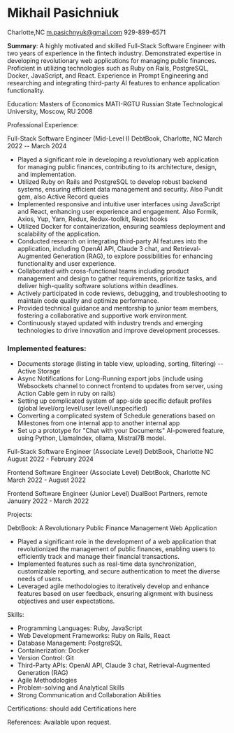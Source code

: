 # Mikhail Pasichniuk
Charlotte,NC
m.pasichnyuk@gmail.com
929-899-6571

**Summary**:
A highly motivated and skilled Full-Stack Software Engineer with two years of experience in the fintech industry. Demonstrated expertise in developing revolutionary web applications for managing public finances. Proficient in utilizing technologies such as Ruby on Rails, PostgreSQL, Docker, JavaScript, and React. Experience in Prompt Engineering and researching and integrating third-party AI features to enhance application functionality.

Education:
Masters of Economics
MATI-RGTU Russian State Technological University, Moscow, RU
2008

Professional Experience:

Full-Stack Software Engineer (Mid-Level I)
DebtBook, Charlotte, NC
March 2022 -- March 2024

- Played a significant role in developing a revolutionary web application for managing public finances, contributing to its architecture, design, and implementation.
- Utilized Ruby on Rails and PostgreSQL to develop robust backend systems, ensuring efficient data management and security. Also Pundit gem, also Active Record queies
- Implemented responsive and intuitive user interfaces using JavaScript and React, enhancing user experience and engagement. Also Formik, Axios, Yup, Yarn, Redux, Redux-toolkit, React hooks 
- Utilized Docker for containerization, ensuring seamless deployment and scalability of the application.
- Conducted research on integrating third-party AI features into the application, including OpenAI API, Claude 3 chat, and Retrieval-Augmented Generation (RAG), to explore possibilities for enhancing functionality and user experience.
- Collaborated with cross-functional teams including product management and design to gather requirements, prioritize tasks, and deliver high-quality software solutions within deadlines.
- Actively participated in code reviews, debugging, and troubleshooting to maintain code quality and optimize performance.
- Provided technical guidance and mentorship to junior team members, fostering a collaborative and supportive work environment.
- Continuously stayed updated with industry trends and emerging technologies to drive innovation and improve development processes.

### Implemented features:
- Documents storage (listing in table view, uploading, sorting, filtering) -- Active Storage
- Async Notifications for Long-Running export jobs (include using Websockets channel to connect frontend to updates from server, using Action Cable gem in ruby on rails)
- Setting up complicated system of app-side specific default profiles (global level/org level/user level/unspecified)
- Converting a complicated system of Schedule generations based on Milestones from one internal app to another internal app
- Set up a prototype for "Chat with your Documents" AI-powered feature, using Python, LlamaIndex, ollama, Mistral7B model.



Full-Stack Software Engineer (Associate Level)
DebtBook, Charlotte NC
August 2022 - February 2024

Frontend Software Engineer (Associate Level)
DebtBook, Charlotte NC
March 2022 - August 2022


Frontend Software Engineer (Junior Level)
DualBoot Partners, remote
January 2022 - March 2022

Projects:

DebtBook: A Revolutionary Public Finance Management Web Application

- Played a significant role in the development of a web application that revolutionized the management of public finances, enabling users to efficiently track and manage their financial transactions.
- Implemented features such as real-time data synchronization, customizable reporting, and secure authentication to meet the diverse needs of users.
- Leveraged agile methodologies to iteratively develop and enhance features based on user feedback, ensuring alignment with business objectives and user expectations.

Skills:

- Programming Languages: Ruby, JavaScript
- Web Development Frameworks: Ruby on Rails, React
- Database Management: PostgreSQL
- Containerization: Docker
- Version Control: Git
- Third-Party APIs: OpenAI API, Claude 3 chat, Retrieval-Augmented Generation (RAG)
- Agile Methodologies
- Problem-solving and Analytical Skills
- Strong Communication and Collaboration Abilities

Certifications:
should add Certifications here

References:
Available upon request.


